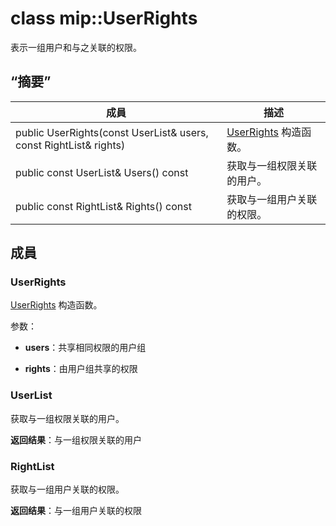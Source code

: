 # <a name="class-mipuserrights"></a>class mip::UserRights 
表示一组用户和与之关联的权限。
  
## <a name="summary"></a>“摘要”
 成員                        | 描述                                
--------------------------------|---------------------------------------------
 public UserRights(const UserList& users, const RightList& rights)  |  [UserRights](class_mip_userrights.md) 构造函数。
 public const UserList& Users() const  |  获取与一组权限关联的用户。
 public const RightList& Rights() const  |  获取与一组用户关联的权限。
  
## <a name="members"></a>成員
  
### <a name="userrights"></a>UserRights
[UserRights](class_mip_userrights.md) 构造函数。

参数：  
* **users**：共享相同权限的用户组 


* **rights**：由用户组共享的权限


  
### <a name="userlist"></a>UserList
获取与一组权限关联的用户。

  
**返回结果**：与一组权限关联的用户
  
### <a name="rightlist"></a>RightList
获取与一组用户关联的权限。

  
**返回结果**：与一组用户关联的权限